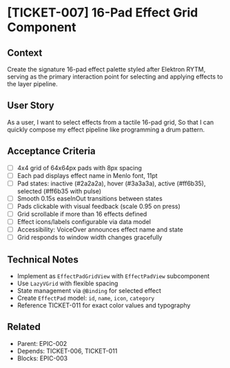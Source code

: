 # [TICKET-007] 16-Pad Effect Grid Component

## Context
Create the signature 16-pad effect palette styled after Elektron RYTM, serving as the primary interaction point for selecting and applying effects to the layer pipeline.

## User Story
As a user,
I want to select effects from a tactile 16-pad grid,
So that I can quickly compose my effect pipeline like programming a drum pattern.

## Acceptance Criteria
- [ ] 4x4 grid of 64x64px pads with 8px spacing
- [ ] Each pad displays effect name in Menlo font, 11pt
- [ ] Pad states: inactive (#2a2a2a), hover (#3a3a3a), active (#ff6b35), selected (#ff6b35 with pulse)
- [ ] Smooth 0.15s easeInOut transitions between states
- [ ] Pads clickable with visual feedback (scale 0.95 on press)
- [ ] Grid scrollable if more than 16 effects defined
- [ ] Effect icons/labels configurable via data model
- [ ] Accessibility: VoiceOver announces effect name and state
- [ ] Grid responds to window width changes gracefully

## Technical Notes
- Implement as `EffectPadGridView` with `EffectPadView` subcomponent
- Use `LazyVGrid` with flexible spacing
- State management via `@Binding` for selected effect
- Create `EffectPad` model: `id`, `name`, `icon`, `category`
- Reference TICKET-011 for exact color values and typography

## Related
- Parent: EPIC-002
- Depends: TICKET-006, TICKET-011
- Blocks: EPIC-003

